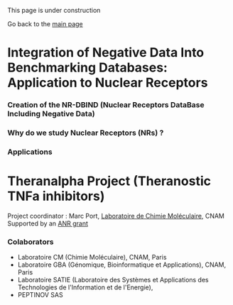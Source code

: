 This page is under construction

Go back to the [main page](https://manonr11.github.io/webpage/) 

# Integration of Negative Data Into Benchmarking Databases: Application to Nuclear Receptors
### Creation of the NR-DBIND (Nuclear Receptors DataBase Including Negative Data)
### Why do we study Nuclear Receptors (NRs) ?
### Applications

# Theranalpha Project (Theranostic TNFa inhibitors)
Project coordinator : Marc Port, <a href="http://cmgpce.cnam.fr/cm-presentation-de-l-equipe-contacts-et-acces-703730.kjsp">Laboratoire de Chimie Moléculaire</a>, CNAM<br>
Supported by an <a href="http://www.agence-nationale-recherche.fr/Project-ANR-17-CE18-0024">ANR grant</a>
### Colaborators
- Laboratoire CM (Chimie Moléculaire), CNAM, Paris
- Laboratoire GBA (Génomique, Bioinformatique et Applications), CNAM, Paris
- Laboratoire SATIE (Laboratoire des Systèmes et Applications des Technologies de l'Information et de l'Energie), 
- PEPTINOV SAS
